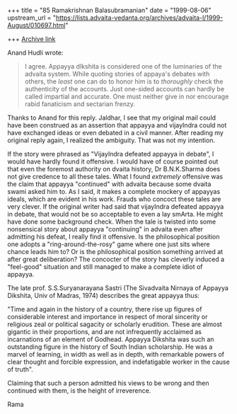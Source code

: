 +++
title = "85 Ramakrishnan Balasubramanian"
date = "1999-08-06"
upstream_url = "https://lists.advaita-vedanta.org/archives/advaita-l/1999-August/010697.html"

+++
[Archive link](https://lists.advaita-vedanta.org/archives/advaita-l/1999-August/010697.html)

Anand Hudli <anandhudli at HOTMAIL.COM> wrote:

>  I agree. Appayya dIkshita is considered one of the luminaries of
>  the advaita system. While quoting stories of appaya's debates with
>  others, the _least_ one can do to honor him is to _thoroughly_
check
>  the authenticity of the accounts. Just one-sided accounts can
hardly
>  be called impartial and accurate. One must neither give in nor
encourage
>  rabid fanaticism and sectarian frenzy.

Thanks to Anand for this reply. Jaldhar, I see that my original mail
could have been construed as an assertion that appayya and vijayIndra
could not have exchanged ideas or even debated in a civil manner.
After reading my original reply again, I realized the ambiguity. That
was not my intention.

If the story were phrased as "VijayIndra defeated appayya in debate",
I would have hardly found it offensive. I would have of course pointed
out that even the foremost authority on dvaita history, Dr
B.N.K.Sharma does not give credence to all these tales. What I found
*extremely* offensive was the claim that appayya "continued" with
advaita because some dvaita swami asked him to. As I said, it makes a
complete mockery of appayyas ideals, which are evident in his work.
Frauds who concoct these tales are very clever. If the original writer
had said that vijayIndra defeated appayya in debate, that would not be
so acceptable to even a lay smArta. He might have done some background
check. When the tale is twisted into some nonsensical story about
appayya "continuing" in advaita even after admitting his defeat, I
really find it offensive. Is the philosophical position one adopts a
"ring-around-the-rosy" game where one just sits where chance leads him
to? Or is the philosophical position something arrived at after great
deliberation? The concocter of the story has cleverly induced a
"feel-good" situation and still managed to make a complete idiot of
appayya.

The late prof. S.S.Suryanarayana Sastri (The Sivadvaita Nirnaya of
Appayya Dikshita, Univ of Madras, 1974)  describes the great appayya
thus:

"Time and again in the history of a country, there rise up figures of
considerable interest and importance in respect of moral sincerity or
religious zeal or political sagacity or scholarly erudition. These are
almost gigantic in their proportions, and are not infrequently
acclaimed as incarnations of an element of Godhead. Appayya Dikshita
was such an outstanding figure in the history of South Indian
scholarship. He was a marvel of learning, in width as well as in
depth, with remarkable powers of clear thought and forcible
expression, and indefatigable worker in the cause of truth".

Claiming that such a person admitted his views to be wrong and then
continued with them, is the height of irreverence.

Rama

